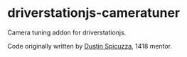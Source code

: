 # driverstationjs-cameratuner
Camera tuning addon for driverstationjs.

Code originally written by [Dustin Spicuzza](https://github.com/virtuald), 1418 mentor.